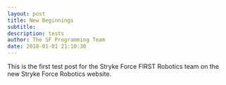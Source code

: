 ```yaml
---
layout: post
title: New Beginnings
subtitle:
description: tests
author: The SF Programming Team
date: 2018-01-01 21:10:30
---
```


This is the first test post for the Stryke Force FIRST Robotics team on the new Stryke Force Robotics website.
